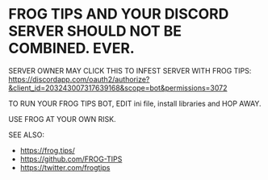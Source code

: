 # FROG TIPS AND YOUR DISCORD SERVER SHOULD NOT BE COMBINED. EVER.

SERVER OWNER MAY CLICK THIS TO INFEST SERVER WITH FROG TIPS:
https://discordapp.com/oauth2/authorize?&client_id=203243007317639168&scope=bot&permissions=3072

TO RUN YOUR FROG TIPS BOT, EDIT ini file, install libraries and HOP AWAY.

USE FROG AT YOUR OWN RISK.

SEE ALSO:
- https://frog.tips/
- https://github.com/FROG-TIPS
- https://twitter.com/frogtips
